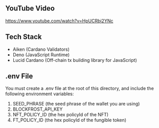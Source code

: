 ## YouTube Video
https://www.youtube.com/watch?v=HpUCRbj2YNc

## Tech Stack
- Aiken (Cardano Validators)
- Deno (JavaScript Runtime)
- Lucid Cardano (Off-chain tx building library for JavaScript)
  
## .env File
You must create a .env file at the root of this directory, and include the following environment variables:
1. SEED_PHRASE (the seed phrase of the wallet you are using)
2. BLOCKFROST_API_KEY
3. NFT_POLICY_ID (the hex policyId of the NFT)
4. FT_POLICY_ID (the hex policyId of the fungible token)
